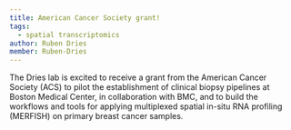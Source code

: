 ```yaml
---
title: American Cancer Society grant!
tags:
  - spatial transcriptomics 
author: Ruben Dries
member: Ruben-Dries
---
```


The Dries lab is excited to receive a grant from the American Cancer Society (ACS) to pilot the establishment of clinical biopsy pipelines at Boston Medical Center, in collaboration with BMC, and to build the workflows and tools for applying multiplexed spatial in-situ RNA profiling (MERFISH) on primary breast cancer samples.

